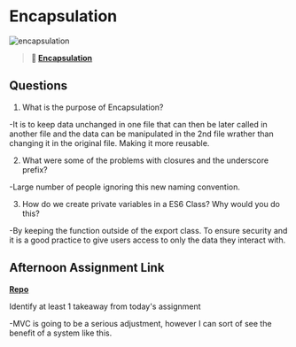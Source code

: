# Encapsulation

![encapsulation](https://bcw.blob.core.windows.net/public/img/journals/5838157482080222)

> **📖 [Encapsulation](https://codeworksacademy.com/fs-student-guide/resources/wk3/02-Encapsulation)**

## Questions

1. What is the purpose of Encapsulation?

-It is to keep data unchanged in one file that can then be later called in another file and the data can be manipulated in the 2nd file wrather than changing it in the original file. Making it more reusable.

2. What were some of the problems with closures and the underscore prefix?

-Large number of people ignoring this new naming convention.

3. How do we create private variables in a ES6 Class? Why would you do this?

-By keeping the function outside of the export class. To ensure security and it is a good practice to give users access to only the data they interact with.

## Afternoon Assignment Link

**[Repo](https://github.com/EricTimRussell/VendingMachine)**

Identify at least 1 takeaway from today's assignment

-MVC is going to be a serious adjustment, however I can sort of see the benefit of a system like this.